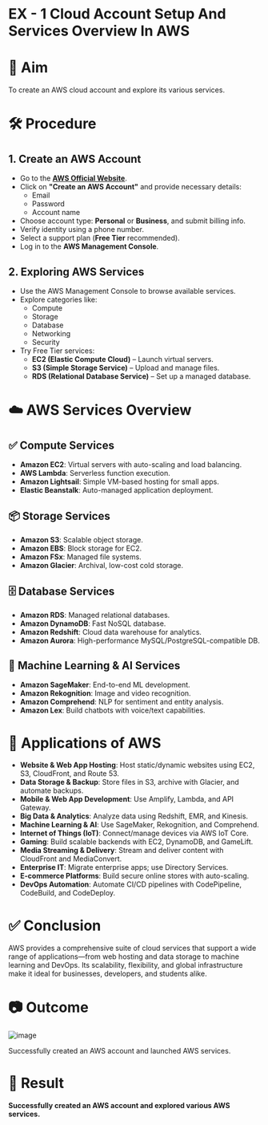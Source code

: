 # EX - 1 Cloud Account Setup And Services Overview In AWS

# 🎯 Aim
To create an AWS cloud account and explore its various services.

# 🛠️ Procedure

## 1. Create an AWS Account
- Go to the **[AWS Official Website](https://aws.amazon.com/)**.
- Click on **"Create an AWS Account"** and provide necessary details:
  - Email
  - Password
  - Account name
- Choose account type: **Personal** or **Business**, and submit billing info.
- Verify identity using a phone number.
- Select a support plan (**Free Tier** recommended).
- Log in to the **AWS Management Console**.

## 2. Exploring AWS Services
- Use the AWS Management Console to browse available services.
- Explore categories like:
  - Compute
  - Storage
  - Database
  - Networking
  - Security
- Try Free Tier services:
  - **EC2 (Elastic Compute Cloud)** – Launch virtual servers.
  - **S3 (Simple Storage Service)** – Upload and manage files.
  - **RDS (Relational Database Service)** – Set up a managed database.

# ☁️ AWS Services Overview

## ✅ Compute Services
- **Amazon EC2**: Virtual servers with auto-scaling and load balancing.
- **AWS Lambda**: Serverless function execution.
- **Amazon Lightsail**: Simple VM-based hosting for small apps.
- **Elastic Beanstalk**: Auto-managed application deployment.

## 📦 Storage Services
- **Amazon S3**: Scalable object storage.
- **Amazon EBS**: Block storage for EC2.
- **Amazon FSx**: Managed file systems.
- **Amazon Glacier**: Archival, low-cost cold storage.

## 🗄️ Database Services
- **Amazon RDS**: Managed relational databases.
- **Amazon DynamoDB**: Fast NoSQL database.
- **Amazon Redshift**: Cloud data warehouse for analytics.
- **Amazon Aurora**: High-performance MySQL/PostgreSQL-compatible DB.

## 🤖 Machine Learning & AI Services
- **Amazon SageMaker**: End-to-end ML development.
- **Amazon Rekognition**: Image and video recognition.
- **Amazon Comprehend**: NLP for sentiment and entity analysis.
- **Amazon Lex**: Build chatbots with voice/text capabilities.

# 📌 Applications of AWS

- **Website & Web App Hosting**: Host static/dynamic websites using EC2, S3, CloudFront, and Route 53.
- **Data Storage & Backup**: Store files in S3, archive with Glacier, and automate backups.
- **Mobile & Web App Development**: Use Amplify, Lambda, and API Gateway.
- **Big Data & Analytics**: Analyze data using Redshift, EMR, and Kinesis.
- **Machine Learning & AI**: Use SageMaker, Rekognition, and Comprehend.
- **Internet of Things (IoT)**: Connect/manage devices via AWS IoT Core.
- **Gaming**: Build scalable backends with EC2, DynamoDB, and GameLift.
- **Media Streaming & Delivery**: Stream and deliver content with CloudFront and MediaConvert.
- **Enterprise IT**: Migrate enterprise apps; use Directory Services.
- **E-commerce Platforms**: Build secure online stores with auto-scaling.
- **DevOps Automation**: Automate CI/CD pipelines with CodePipeline, CodeBuild, and CodeDeploy.

# ✅ Conclusion
AWS provides a comprehensive suite of cloud services that support a wide range of applications—from web hosting and data storage to machine learning and DevOps. Its scalability, flexibility, and global infrastructure make it ideal for businesses, developers, and students alike.

# 📷 Outcome

![image](https://github.com/user-attachments/assets/f243a517-ee8a-467a-97cb-570d8069bfa4)

Successfully created an AWS account and launched AWS services.

# 🧪 Result
**Successfully created an AWS account and explored various AWS services.**
